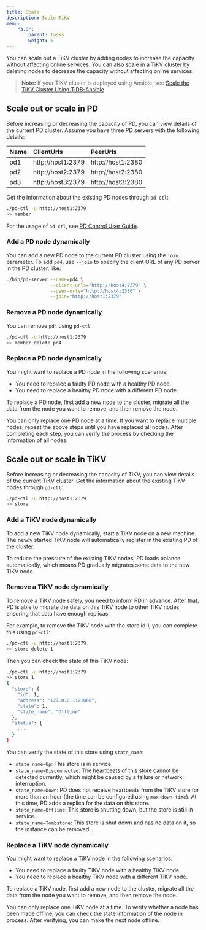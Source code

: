 ```yaml
---
title: Scale
description: Scale TiKV
menu:
    "3.0":
        parent: Tasks
        weight: 5
---
```


You can scale out a TiKV cluster by adding nodes to increase the capacity without affecting online services. You can also scale in a TiKV cluster by deleting nodes to decrease the capacity without affecting online services.

> **Note:** If your TiKV cluster is deployed using Ansible, see [Scale the TiKV Cluster Using TiDB-Ansible](../ansible).

## Scale out or scale in PD

Before increasing or decreasing the capacity of PD, you can view details of the current PD cluster. Assume you have three PD servers with the following details:

| Name | ClientUrls        | PeerUrls          |
|:-----|:------------------|:------------------|
| pd1  | http://host1:2379 | http://host1:2380 |
| pd2  | http://host2:2379 | http://host2:2380 |
| pd3  | http://host3:2379 | http://host3:2380 |

Get the information about the existing PD nodes through `pd-ctl`:

```bash
./pd-ctl -u http://host1:2379
>> member
```

For the usage of `pd-ctl`, see [PD Control User Guide](../../reference/tools/pd-ctl/).

### Add a PD node dynamically

You can add a new PD node to the current PD cluster using the `join` parameter. To add `pd4`, use `--join` to specify the client URL of any PD server in the PD cluster, like:

```bash
./bin/pd-server --name=pd4 \
                --client-urls="http://host4:2379" \
                --peer-urls="http://host4:2380" \
                --join="http://host1:2379"
```

### Remove a PD node dynamically

You can remove `pd4` using `pd-ctl`:

```bash
./pd-ctl -u http://host1:2379
>> member delete pd4
```

### Replace a PD node dynamically

You might want to replace a PD node in the following scenarios:

- You need to replace a faulty PD node with a healthy PD node.
- You need to replace a healthy PD node with a different PD node.

To replace a PD node, first add a new node to the cluster, migrate all the data from the node you want to remove, and then remove the node.

You can only replace one PD node at a time. If you want to replace multiple nodes, repeat the above steps until you have replaced all nodes. After completing each step, you can verify the process by checking the information of all nodes.

## Scale out or scale in TiKV

Before increasing or decreasing the capacity of TiKV, you can view details of the current TiKV cluster. Get the information about the existing TiKV nodes through `pd-ctl`:

```bash
./pd-ctl -u http://host1:2379
>> store
```

### Add a TiKV node dynamically

To add a new TiKV node dynamically, start a TiKV node on a new machine. The newly started TiKV node will automatically register in the existing PD of the cluster.

To reduce the pressure of the existing TiKV nodes, PD loads balance automatically, which means PD gradually migrates some data to the new TiKV node.

### Remove a TiKV node dynamically

To remove a TiKV node safely, you need to inform PD in advance. After that, PD is able to migrate the data on this TiKV node to other TiKV nodes, ensuring that data have enough replicas.

For example, to remove the TiKV node with the store id 1, you can complete this using `pd-ctl`:

```bash
./pd-ctl -u http://host1:2379
>> store delete 1
```

Then you can check the state of this TiKV node:

```bash
./pd-ctl -u http://host1:2379
>> store 1
{
  "store": {
    "id": 1,
    "address": "127.0.0.1:21060",
    "state": 1,
    "state_name": "Offline"
  },
  "status": {
    ...
  }
}
```

You can verify the state of this store using `state_name`:

  - `state_name=Up`: This store is in service.
  - `state_name=Disconnected`: The heartbeats of this store cannot be detected currently, which might be caused by a failure or network interruption.
  - `state_name=Down`: PD does not receive heartbeats from the TiKV store for more than an hour (the time can be configured using `max-down-time`). At this time, PD adds a replica for the data on this store.
  - `state_name=Offline`: This store is shutting down, but the store is still in service.
  - `state_name=Tombstone`: This store is shut down and has no data on it, so the instance can be removed.

### Replace a TiKV node dynamically

You might want to replace a TiKV node in the following scenarios:

- You need to replace a faulty TiKV node with a healthy TiKV node.
- You need to replace a healthy TiKV node with a different TiKV node.

To replace a TiKV node, first add a new node to the cluster, migrate all the data from the node you want to remove, and then remove the node.

You can only replace one TiKV node at a time. To verify whether a node has been made offline, you can check the state information of the node in process. After verifying, you can make the next node offline.
